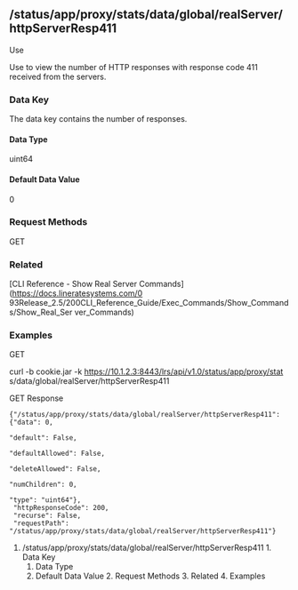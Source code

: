 ## /status/app/proxy/stats/data/global/realServer/httpServerResp411

Use

Use to view the number of HTTP responses with response code 411 received from
the servers.

### Data Key

The data key contains the number of responses.

#### Data Type

uint64

#### Default Data Value

0

### Request Methods

GET

### Related

[CLI Reference - Show Real Server Commands](https://docs.lineratesystems.com/0
93Release_2.5/200CLI_Reference_Guide/Exec_Commands/Show_Commands/Show_Real_Ser
ver_Commands)

### Examples

GET

curl -b cookie.jar -k https://10.1.2.3:8443/lrs/api/v1.0/status/app/proxy/stat
s/data/global/realServer/httpServerResp411

GET Response

    
    {"/status/app/proxy/stats/data/global/realServer/httpServerResp411": {"data": 0,
                                                                           "default": False,
                                                                           "defaultAllowed": False,
                                                                           "deleteAllowed": False,
                                                                           "numChildren": 0,
                                                                           "type": "uint64"},
     "httpResponseCode": 200,
     "recurse": False,
     "requestPath": "/status/app/proxy/stats/data/global/realServer/httpServerResp411"}
    

  1. /status/app/proxy/stats/data/global/realServer/httpServerResp411
    1. Data Key
      1. Data Type
      2. Default Data Value
    2. Request Methods
    3. Related
    4. Examples

